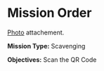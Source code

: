 # Mission Order

[Photo](hellbent.jpg) attachement.

**Mission Type:** Scavenging

**Objectives:** Scan the QR Code
